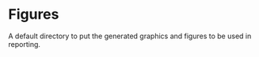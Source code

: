 Figures
==============================

A default directory to put the generated graphics and figures to be used in reporting.